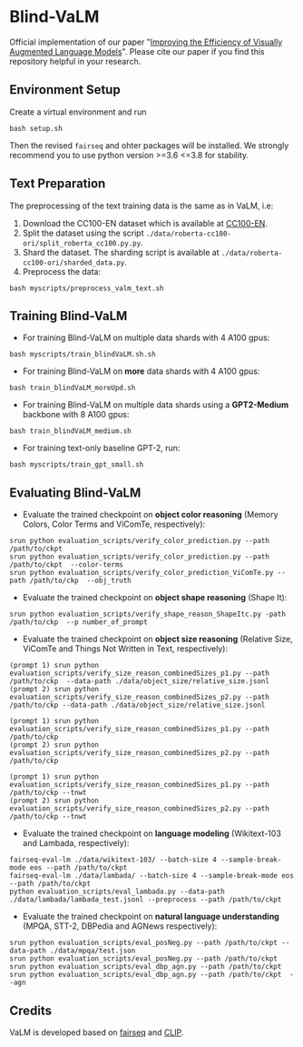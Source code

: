 # Blind-VaLM
Official implementation of our paper "[Improving the Efficiency of Visually Augmented Language Models](https://arxiv.org/abs/2409.11148)". Please cite our paper if you find this repository helpful in your research.

## Environment Setup 
Create a virtual environment and run 
```
bash setup.sh
```
Then the revised `fairseq` and ohter packages will be installed. We strongly recommend you to use python version >=3.6 <=3.8 for stability.

## Text Preparation
The preprocessing of the text training data is the same as in VaLM, i.e:
  1. Download the CC100-EN dataset which is available at [CC100-EN](https://data.statmt.org/cc-100/en.txt.xz).
  2. Split the dataset using the script `./data/roberta-cc100-ori/split_roberta_cc100.py.py`.
  3. Shard the dataset. The sharding script is available at `./data/roberta-cc100-ori/sharded_data.py`.
  4. Preprocess the data:
```
bash myscripts/preprocess_valm_text.sh
```

## Training Blind-VaLM
* For training Blind-VaLM on multiple data shards with 4 A100 gpus:
```
bash myscripts/train_blindVaLM.sh.sh
```
* For training Blind-VaLM on **more** data shards with 4 A100 gpus:
```
bash train_blindVaLM_moreUpd.sh
```
* For training Blind-VaLM on multiple data shards using a **GPT2-Medium** backbone with 8 A100 gpus:
```
bash train_blindVaLM_medium.sh
```
* For training text-only baseline GPT-2, run:
```
bash myscripts/train_gpt_small.sh
```

## Evaluating Blind-VaLM
* Evaluate the trained checkpoint on **object color reasoning** (Memory Colors, Color Terms and ViComTe, respectively):
```
srun python evaluation_scripts/verify_color_prediction.py --path /path/to/ckpt
srun python evaluation_scripts/verify_color_prediction.py --path /path/to/ckpt  --color-terms
srun python evaluation_scripts/verify_color_prediction_ViComTe.py --path /path/to/ckp  --obj_truth 
```
* Evaluate the trained checkpoint on **object shape reasoning** (Shape It):
```
srun python evaluation_scripts/verify_shape_reason_ShapeItc.py -path /path/to/ckp  --p number_of_prompt
```
* Evaluate the trained checkpoint on **object size reasoning** (Relative Size, ViComTe and Things Not Written in Text, respectively):
```
(prompt 1) srun python evaluation_scripts/verify_size_reason_combinedSizes_p1.py --path /path/to/ckp  --data-path ./data/object_size/relative_size.jsonl 
(prompt 2) srun python evaluation_scripts/verify_size_reason_combinedSizes_p2.py --path /path/to/ckp --data-path ./data/object_size/relative_size.jsonl

(prompt 1) srun python evaluation_scripts/verify_size_reason_combinedSizes_p1.py --path /path/to/ckp 
(prompt 2) srun python evaluation_scripts/verify_size_reason_combinedSizes_p2.py --path /path/to/ckp

(prompt 1) srun python evaluation_scripts/verify_size_reason_combinedSizes_p1.py --path /path/to/ckp --tnwt
(prompt 2) srun python evaluation_scripts/verify_size_reason_combinedSizes_p2.py --path /path/to/ckp --tnwt
```
* Evaluate the trained checkpoint on **language modeling** (Wikitext-103 and Lambada, respectively):
```
fairseq-eval-lm ./data/wikitext-103/ --batch-size 4 --sample-break-mode eos --path /path/to/ckpt
fairseq-eval-lm ./data/lambada/ --batch-size 4 --sample-break-mode eos --path /path/to/ckpt
python evaluation_scripts/eval_lambada.py --data-path ./data/lambada/lambada_test.jsonl --preprocess --path /path/to/ckpt
```
* Evaluate the trained checkpoint on **natural language understanding** (MPQA, STT-2, DBPedia and AGNews respectively):
```
srun python evaluation_scripts/eval_posNeg.py --path /path/to/ckpt --data-path ./data/mpqa/test.json                  
srun python evaluation_scripts/eval_posNeg.py --path /path/to/ckpt 
srun python evaluation_scripts/eval_dbp_agn.py --path /path/to/ckpt 
srun python evaluation_scripts/eval_dbp_agn.py --path /path/to/ckpt  --agn
```

## Credits
VaLM is developed based on [fairseq](https://github.com/facebookresearch/fairseq) and [CLIP](https://github.com/openai/CLIP).
